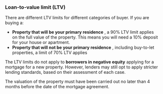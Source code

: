 ###  Loan-to-value limit (LTV)

There are different LTV limits for different categories of buyer. If you are
buying a:

  * **Property that will be your primary residence** , a 90% LTV limit applies on the full value of the property. This means you will need a 10% deposit for your house or apartment. 
  * **Property that will not be your primary residence** , including buy-to-let properties, a limit of 70% LTV applies 

The LTV limits do not apply to **borrowers in negative equity** applying for a
mortgage for a new property. However, lenders may still opt to apply stricter
lending standards, based on their assessment of each case.

The valuation of the property must have been carried out no later than 4
months before the date of the mortgage agreement.
